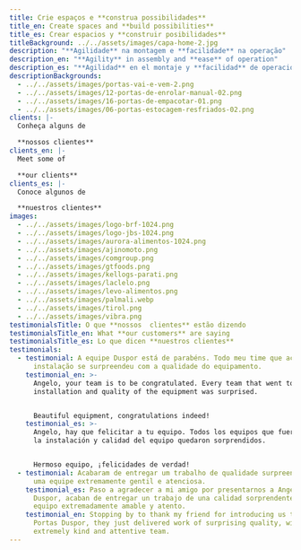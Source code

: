 ```yaml
---
title: Crie espaços e **construa possibilidades**
title_en: Create spaces and **build possibilities**
title_es: Crear espacios y **construir posibilidades**
titleBackground: ../../assets/images/capa-home-2.jpg
description: "**Agilidade** na montagem e **facilidade** na operação"
description_en: "**Agility** in assembly and **ease** of operation"
description_es: "**Agilidad** en el montaje y **facilidad** de operación"
descriptionBackgrounds:
  - ../../assets/images/portas-vai-e-vem-2.png
  - ../../assets/images/12-portas-de-enrolar-manual-02.png
  - ../../assets/images/16-portas-de-empacotar-01.png
  - ../../assets/images/06-portas-estocagem-resfriados-02.png
clients: |-
  Conheça alguns de

  **nossos clientes**
clients_en: |-
  Meet some of

  **our clients**
clients_es: |-
  Conoce algunos de 

  **nuestros clientes**
images:
  - ../../assets/images/logo-brf-1024.png
  - ../../assets/images/logo-jbs-1024.png
  - ../../assets/images/aurora-alimentos-1024.png
  - ../../assets/images/ajinomoto.png
  - ../../assets/images/comgroup.png
  - ../../assets/images/gtfoods.png
  - ../../assets/images/kellogs-parati.png
  - ../../assets/images/laclelo.png
  - ../../assets/images/levo-alimentos.png
  - ../../assets/images/palmali.webp
  - ../../assets/images/tirol.png
  - ../../assets/images/vibra.png
testimonialsTitle: O que **nossos  clientes** estão dizendo
testimonialsTitle_en: What **our customers** are saying
testimonialsTitle_es: Lo que dicen **nuestros clientes**
testimonials:
  - testimonial: A equipe Duspor está de parabéns. Todo meu time que acompanhou a
      instalação se surpreendeu com a qualidade do equipamento.
    testimonial_en: >-
      Angelo, your team is to be congratulated. Every team that went to see the
      installation and quality of the equipment was surprised.


      Beautiful equipment, congratulations indeed!
    testimonial_es: >-
      Angelo, hay que felicitar a tu equipo. Todos los equipos que fueron a ver
      la instalación y calidad del equipo quedaron sorprendidos.


      Hermoso equipo, ¡felicidades de verdad!
  - testimonial: Acabaram de entregar um trabalho de qualidade surpreendente, com
      uma equipe extremamente gentil e atenciosa.
    testimonial_es: Paso a agradecer a mi amigo por presentarnos a Angelo das Portas
      Duspor, acaban de entregar un trabajo de una calidad sorprendente, con un
      equipo extremadamente amable y atento.
    testimonial_en: Stopping by to thank my friend for introducing us to Angelo das
      Portas Duspor, they just delivered work of surprising quality, with an
      extremely kind and attentive team.
---
```

